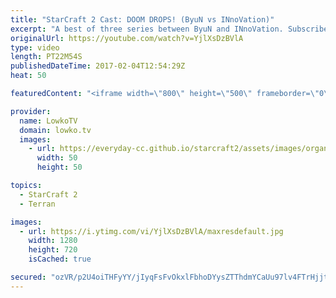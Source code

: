 ```yaml
---
title: "StarCraft 2 Cast: DOOM DROPS! (ByuN vs INnoVation)"
excerpt: "A best of three series between ByuN and INnoVation. Subscribe for more videos: http://lowko.tv/youtube More StarCraft 2 Casts: https://goo.gl/t6g7aW  In this series of Terran versus Terran we watch two of the best players when it comes to the match-up in all of StarCraft 2. Both INnoVation and ByuN are"
originalUrl: https://youtube.com/watch?v=YjlXsDzBVlA
type: video
length: PT22M54S
publishedDateTime: 2017-02-04T12:54:29Z
heat: 50

featuredContent: "<iframe width=\"800\" height=\"500\" frameborder=\"0\" src=\"https://www.youtube.com/embed/YjlXsDzBVlA\" allow=\"accelerometer; autoplay; encrypted-media; gyroscope; picture-in-picture\" allowfullscreen></iframe>"

provider:
  name: LowkoTV
  domain: lowko.tv
  images:
    - url: https://everyday-cc.github.io/starcraft2/assets/images/organizations/lowko.tv-50x50.jpg
      width: 50
      height: 50

topics:
  - StarCraft 2
  - Terran

images:
  - url: https://i.ytimg.com/vi/YjlXsDzBVlA/maxresdefault.jpg
    width: 1280
    height: 720
    isCached: true

secured: "ozVR/p2U4oiTHFyYY/jIyqFsFvOkxlFbhoDYysZTThdmYCaUu97lv4FTrHjjt3cEjieaHxApKylnB+o8zl9T1/SCJZCmfwuZaAQ4lwmkuuskBmo/yl9U+OTTixJqqdME3TaMixpxbKaIMeKxCONkyY8/7Qwt15haNhrdBzgogIOj44zx0ONdu4spEFFB0uxjOGEGPsj9PDMYS7EiSDkIcuhG7yyBltAWGH3wJXD9FTSa5j4sykR84rTM6I1la4W7Pn84mjoVS2fQpifQzEfssz+BqqzF3FK1Zh4P3/+La7t/EK82Vt031jx0MngbfN61vE/H0pbm8FYX+PeV69d0C05WqiTp7jyhKRJejKNRA5d+oLDqtfYSMqggMpV6vgflH31RjLY1Gpf5F02jGwYak7yHsQSIREd+WwhI9YJjwMhUQcX/N+7sEVkOLRQvUYri;/wFrezWTvT/RJqo9QZ7p5w=="
---
```


